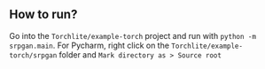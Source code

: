 ## How to run?

Go into the `Torchlite/example-torch` project and run with `python -m srpgan.main`.
For Pycharm, right click on the `Torchlite/example-torch/srpgan` folder and `Mark directory as > Source root`